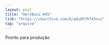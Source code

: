 ```yaml
---
layout: post
title: "HeroBuzz #55"
link: "https://ckarchive.com/b/qdu8h7h743nvz"
tag: "arquivo"
---
```

Pronto para produção